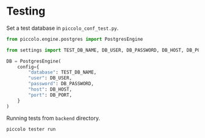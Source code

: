 # Testing

Set a test database in ``piccolo_conf_test.py``.

```python
from piccolo.engine.postgres import PostgresEngine

from settings import TEST_DB_NAME, DB_USER, DB_PASSWORD, DB_HOST, DB_PORT

DB = PostgresEngine(
    config={
        "database": TEST_DB_NAME,
        "user": DB_USER,
        "password": DB_PASSWORD,
        "host": DB_HOST,
        "port": DB_PORT,
    }
)
```
Running tests from ``backend`` directory.

```bash
piccolo tester run
```